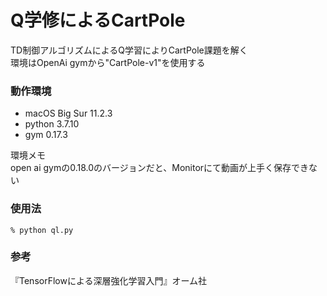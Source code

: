# Q学修によるCartPole

TD制御アルゴリズムによるQ学習によりCartPole課題を解く  
環境はOpenAi gymから"CartPole-v1"を使用する

### 動作環境
- macOS Big Sur 11.2.3
- python 3.7.10
- gym 0.17.3

環境メモ  
open ai gymの0.18.0のバージョンだと、Monitorにて動画が上手く保存できない

### 使用法
```zsh:
% python ql.py
```

### 参考
『TensorFlowによる深層強化学習入門』オーム社
